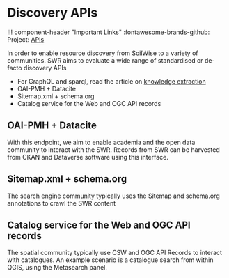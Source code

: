 # Discovery APIs

!!! component-header "Important Links"
    :fontawesome-brands-github: Project: [APIs](https://github.com/orgs/soilwise-he/projects/9)

In order to enable resource discovery from SoilWise to a variety of communities. SWR aims to evaluate a wide range of standardised or de-facto discovery APIs

- For GraphQL and sparql, read the article on [knowledge extraction](./knowledge-extraction.md)
- OAI-PMH + Datacite
- Sitemap.xml + schema.org
- Catalog service for the Web and OGC API records

## OAI-PMH + Datacite

With this endpoint, we aim to enable academia and the open data community to interact with the SWR. Records from SWR can be harvested from CKAN and Dataverse software using this interface.

## Sitemap.xml + schema.org

The search engine community typically uses the Sitemap and schema.org annotations to crawl the SWR content

## Catalog service for the Web and OGC API records

The spatial community typically use CSW and OGC API Records to interact with catalogues. An example scenario is a catalogue search from within QGIS, using the Metasearch panel.
